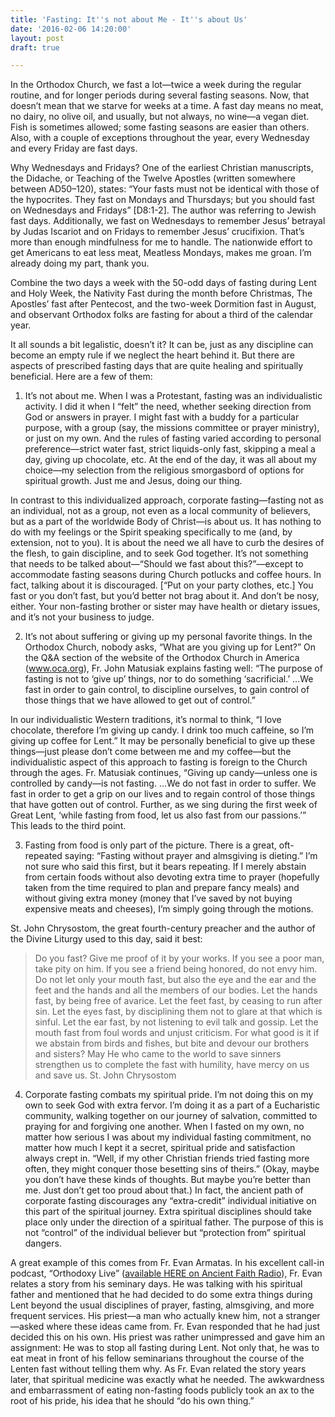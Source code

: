 ```yaml
---
title: 'Fasting: It''s not about Me - It''s about Us'
date: '2016-02-06 14:20:00'
layout: post
draft: true

---
```

In the Orthodox Church, we fast a lot—twice a week during the regular routine, and for longer periods during several fasting seasons. Now, that doesn’t mean that we starve for weeks at a time. A fast day means no meat, no dairy, no olive oil, and usually, but not always, no wine—a vegan diet. Fish is sometimes allowed; some fasting seasons are easier than others. Also, with a couple of exceptions throughout the year, every Wednesday and every Friday are fast days.

Why Wednesdays and Fridays? One of the earliest Christian manuscripts, the Didache, or Teaching of the Twelve Apostles (written somewhere between AD50–120), states: “Your fasts must not be identical with those of the hypocrites. They fast on Mondays and Thursdays; but you should fast on Wednesdays and Fridays” [D8:1-2]. The author was referring to Jewish fast days. Additionally, we fast on Wednesdays to remember Jesus’ betrayal by Judas Iscariot and on Fridays to remember Jesus’ crucifixion. That’s more than enough mindfulness for me to handle. The nationwide effort to get Americans to eat less meat, Meatless Mondays, makes me groan. I’m already doing my part, thank you.

Combine the two days a week with the 50-odd days of fasting during Lent and Holy Week, the Nativity Fast during the month before Christmas, The Apostles’ fast after Pentecost, and the two-week Dormition fast in August, and observant Orthodox folks are fasting for about a third of the calendar year.

It all sounds a bit legalistic, doesn’t it? It can be, just as any discipline can become an empty rule if we neglect the heart behind it. But there are aspects of prescribed fasting days that are quite healing and spiritually beneficial. Here are a few of them:

1. It’s not about me. When I was a Protestant, fasting was an individualistic activity. I did it when I “felt” the need, whether seeking direction from God or answers in prayer. I might fast with a buddy for a particular purpose, with a group (say, the missions committee or prayer ministry), or just on my own. And the rules of fasting varied according to personal preference—strict water fast, strict liquids-only fast, skipping a meal a day, giving up chocolate, etc. At the end of the day, it was all about my choice—my selection from the religious smorgasbord of options for spiritual growth. Just me and Jesus, doing our thing.

In contrast to this individualized approach, corporate fasting—fasting not as an individual, not as a group, not even as a local community of believers, but as a part of the worldwide Body of Christ—is about us. It has nothing to do with my feelings or the Spirit speaking specifically to me (and, by extension, not to you). It is about the need we all have to curb the desires of the flesh, to gain discipline, and to seek God together. It’s not something that needs to be talked about—“Should we fast about this?”—except to accommodate fasting seasons during Church potlucks and coffee hours. In fact, talking about it is discouraged. [“Put on your party clothes, etc.] You fast or you don’t fast, but you’d better not brag about it. And don’t be nosy, either. Your non-fasting brother or sister may have health or dietary issues, and it’s not your business to judge.

2. It’s not about suffering or giving up my personal favorite things. In the Orthodox Church, nobody asks, “What are you giving up for Lent?” On the Q&A section of the website of the Orthodox Church in America (www.oca.org), Fr. John Matusiak explains fasting well:  “The purpose of fasting is not to ‘give up’ things, nor to do something ‘sacrificial.’ …We fast in order to gain control, to discipline ourselves, to gain control of those things that we have allowed to get out of control.” 

In our individualistic Western traditions, it’s normal to think, “I love chocolate, therefore I’m giving up candy. I drink too much caffeine, so I’m giving up coffee for Lent.” It may be personally beneficial to give up these things—just please don’t come between me and my coffee—but the individualistic aspect of this approach to fasting is foreign to the Church through the ages. Fr. Matusiak continues, “Giving up candy—unless one is controlled by candy—is not fasting. …We do not fast in order to suffer. We fast in order to get a grip on our lives and to regain control of those things that have gotten out of control. Further, as we sing during the first week of Great Lent, ‘while fasting from food, let us also fast from our passions.’” This leads to the third point.

3. Fasting from food is only part of the picture. There is a great, oft-repeated saying: “Fasting without prayer and almsgiving is dieting.” I’m not sure who said this first, but it bears repeating. If I merely abstain from certain foods without also devoting extra time to prayer (hopefully taken from the time required to plan and prepare fancy meals) and without giving extra money (money that I’ve saved by not buying expensive meats and cheeses), I’m simply going through the motions.

St. John Chrysostom, the great fourth-century preacher and the author of the Divine Liturgy used to this day, said it best:

> Do you fast? Give me proof of it by your works.
> If you see a poor man, take pity on him.
> If you see a friend being honored, do not envy him.
> Do not let only your mouth fast, but also the eye and the ear and the feet and the hands and all the members of our bodies.
> Let the hands fast, by being free of avarice.
> Let the feet fast, by ceasing to run after sin.
> Let the eyes fast, by disciplining them not to glare at that which is sinful.
> Let the ear fast, by not listening to evil talk and gossip.
> Let the mouth fast from foul words and unjust criticism.
> For what good is it if we abstain from birds and fishes, but bite and devour our brothers and sisters?
> May He who came to the world to save sinners strengthen us to complete the fast with humility, have mercy on us and save us.
> St. John Chrysostom

4. Corporate fasting combats my spiritual pride. I’m not doing this on my own to seek God with extra fervor. I’m doing it as a part of a Eucharistic community, walking together on our journey of salvation, committed to praying for and forgiving one another. When I fasted on my own, no matter how serious I was about my individual fasting commitment, no matter how much I kept it a secret, spiritual pride and satisfaction always crept in. “Well, if my other Christian friends tried fasting more often, they might conquer those besetting sins of theirs.”  (Okay, maybe you don’t have these kinds of thoughts. But maybe you’re better than me. Just don’t get too proud about that.) In fact, the ancient path of corporate fasting discourages any “extra-credit” individual initiative on this part of the spiritual journey. Extra spiritual disciplines should take place only under the direction of a spiritual father. The purpose of this is not “control” of the individual believer but “protection from” spiritual dangers.

A great example of this comes from Fr. Evan Armatas. In his excellent call-in podcast, “Orthodoxy Live” ([available HERE on Ancient Faith Radio](http://www.ancientfaith.com/podcasts/orthodoxylive)), Fr. Evan relates a story from his seminary days. He was talking with his spiritual father and mentioned that he had decided to do some extra things during Lent beyond the usual disciplines of prayer, fasting, almsgiving, and more frequent services. His priest—a man who actually knew him, not a stranger—asked where these ideas came from. Fr. Evan responded that he had just decided this on his own. His priest was rather unimpressed and gave him an assignment: He was to stop all fasting during Lent. Not only that, he was to eat meat in front of his fellow seminarians throughout the course of the Lenten fast without telling them why. As Fr. Evan related the story years later, that spiritual medicine was exactly what he needed. The awkwardness and embarrassment of eating non-fasting foods publicly took an ax to the root of his pride, his idea that he should “do his own thing.”


